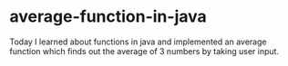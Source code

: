 # average-function-in-java
Today I learned about functions in java and implemented an average function which finds out the average of 3 numbers by taking user input.
